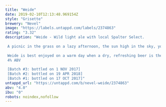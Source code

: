 ```yaml
---
title: "Weide"
date: 2019-02-10T12:13:48.969154Z
style: "Grisette"
brewery: "Nevel"
image: "https://labels.untappd.com/labels/2374863"
rating: "3.32"
description: "Weide - Wild light ale with local Spalter Select.  A picnic in the grass on a lazy afternoon, the sun high in the sky, your bare feet playing with the tiny blades. The soft buzzing of a honey bee visiting nearby flowers carries you away, a bird chirps excitedly in the woods. A small insect tickles your skin, a broken sprig pricks your side. A lost dewdrop clings stubbornly to the grass, the wind carries the sweet scent of hay from a neighbouring farm.     Weide is best enjoyed on a warm day when a dry, refreshing beer is the best way to cool down. It is a particularly light beer, but the rural aromas of wild yeast offer an interesting drinking experience. The locally grown Spalter Select hop gives subtle grassy notes while spelt and unmalted wheat flakes create a soft, creamy mouthfeel. Weide has a low ABV and a a delicate complexity, making it a highly sessionable beer. Weide is best paired with lighter dishes or served as an aperitif. 4% ABV  [Batch #3: bottled on 1 NOV 2017] [Batch #2: bottled on 19 APR 2018] [Batch #1: bottled on 17 OCT 2017]"
untappd_url: "https://untappd.com/b/nevel-weide/2374863"
abv: "4.0"
ibu: "0"
robots: noindex,nofollow
---
```

